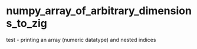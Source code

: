 # numpy_array_of_arbitrary_dimensions_to_zig
test - printing an array (numeric datatype) and nested indices
